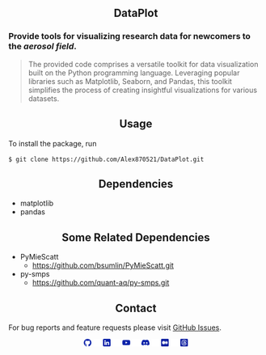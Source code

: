 ## <div align="center">DataPlot</div>

### Provide tools for visualizing research data for newcomers to the *aerosol field*.

> The provided code comprises a versatile toolkit for data 
> visualization built on the Python programming language. 
> Leveraging popular libraries such as Matplotlib, Seaborn, 
> and Pandas, this toolkit simplifies the process of creating 
> insightful visualizations for various datasets.


## <div align="center">Usage</div>

To install the package, run

    $ git clone https://github.com/Alex870521/DataPlot.git

## <div align="center">Dependencies</div>
* matplotlib
* pandas

## <div align="center">Some Related Dependencies</div>
* PyMieScatt
  - <https://github.com/bsumlin/PyMieScatt.git>
* py-smps
  - <https://github.com/quant-aq/py-smps.git>


## <div align="center">Contact</div>

For bug reports and feature requests please visit [GitHub Issues](https://github.com/Alex870521/DataPlot/issues).
<br>
<div align="center">
  <a href="https://github.com/Alex870521/DataPlot"><img src="assets/media/logo-social-github.png" width="3%" alt="Alex870521 GitHub"></a>
  <img src="assets/media/logo-transparent.png" width="3%">
  <a href="https://www.linkedin.com/in/Alex870521/"><img src="assets/media/logo-social-linkedin.png" width="3%" alt="Alex870521 LinkedIn"></a>
  <img src="assets/media/logo-transparent.png" width="3%">
  <a href="https://www.youtube.com/@user-zc9nd2wn1i"><img src="assets/media/logo-social-youtube.png" width="3%" alt="Alex870521 YouTube"></a>
  <img src="assets/media/logo-transparent.png" width="3%">
  <a href="https://www.youtube.com/@user-zc9nd2wn1i"><img src="assets/media/logo-social-discord.png" width="3%" alt="Alex870521 Discord"></a>
  <img src="assets/media/logo-transparent.png" width="3%">
  <a href="https://medium.com/@alex870521"><img src="assets/media/logo-social-medium.png" width="3%" alt="Alex870521 Medium"></a>
  <img src="assets/media/logo-transparent.png" width="3%">
  <a href="https://www.threads.net/@mas__870521"><img src="assets/media/logo-social-threads.png" width="3%" alt="Alex870521 Medium"></a>

</div>
